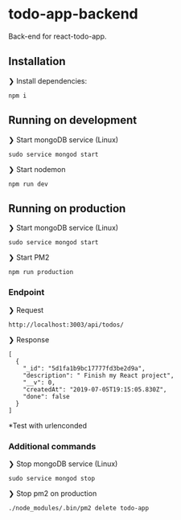 # todo-app-backend
Back-end for react-todo-app.

## Installation
❯ Install dependencies:

`npm i`

## Running on development
❯ Start mongoDB service (Linux)

`sudo service mongod start`

❯ Start nodemon

`npm run dev`

## Running on production
❯ Start mongoDB service (Linux)

`sudo service mongod start`

❯ Start PM2

`npm run production`

### Endpoint
❯ Request

```
http://localhost:3003/api/todos/
```

❯ Response

```
[
  {
    "_id": "5d1fa1b9bc17777fd3be2d9a",
    "description": " Finish my React project",
    "__v": 0,
    "createdAt": "2019-07-05T19:15:05.830Z",
    "done": false
  }
]
```

*Test with urlenconded

### Additional commands
❯ Stop mongoDB service (Linux)

`sudo service mongod stop`

❯ Stop pm2 on production

`./node_modules/.bin/pm2 delete todo-app`
